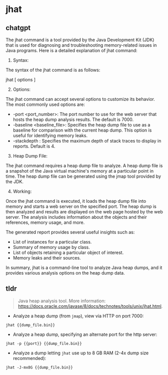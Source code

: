 # jhat 
## chatgpt 
The jhat command is a tool provided by the Java Development Kit (JDK) that is used for diagnosing and troubleshooting memory-related issues in Java programs. Here is a detailed explanation of jhat command:

1. Syntax: 

The syntax of the jhat command is as follows:

jhat [ options ] <heap dump file>

2. Options: 

The jhat command can accept several options to customize its behavior. The most commonly used options are:

- -port <port_number>: The port number to use for the web server that hosts the heap dump analysis results. The default is 7000.
- -baseline <baseline_file>: Specifies the heap dump file to use as a baseline for comparison with the current heap dump. This option is useful for identifying memory leaks.
- -stackdepth <depth>: Specifies the maximum depth of stack traces to display in reports. Default is 4.

3. Heap Dump File: 

The jhat command requires a heap dump file to analyze. A heap dump file is a snapshot of the Java virtual machine's memory at a particular point in time. The heap dump file can be generated using the jmap tool provided by the JDK.

4. Working: 

Once the jhat command is executed, it loads the heap dump file into memory and starts a web server on the specified port. The heap dump is then analyzed and results are displayed on the web page hosted by the web server. The analysis includes information about the objects and their references, memory usage, and more.

The generated report provides several useful insights such as:

- List of instances for a particular class.
- Summary of memory usage by class.
- List of objects retaining a particular object of interest.
- Memory leaks and their sources. 

In summary, jhat is a command-line tool to analyze Java heap dumps, and it provides various analysis options on the heap dump data. 

## tldr 
 
> Java heap analysis tool.
> More information: <https://docs.oracle.com/javase/8/docs/technotes/tools/unix/jhat.html>.

- Analyze a heap dump (from `jmap`), view via HTTP on port 7000:

`jhat {{dump_file.bin}}`

- Analyze a heap dump, specifying an alternate port for the http server:

`jhat -p {{port}} {{dump_file.bin}}`

- Analyze a dump letting `jhat` use up to 8 GB RAM (2-4x dump size recommended):

`jhat -J-mx8G {{dump_file.bin}}`
